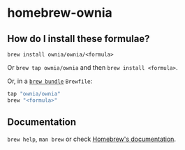 # homebrew-ownia

## How do I install these formulae?

`brew install ownia/ownia/<formula>`

Or `brew tap ownia/ownia` and then `brew install <formula>`.

Or, in a [`brew bundle`](https://github.com/Homebrew/homebrew-bundle) `Brewfile`:

```ruby
tap "ownia/ownia"
brew "<formula>"
```

## Documentation

`brew help`, `man brew` or check [Homebrew's documentation](https://docs.brew.sh).
